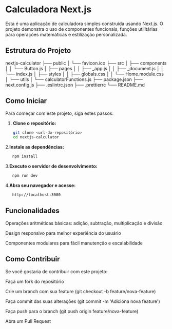 # Calculadora Next.js

Esta é uma aplicação de calculadora simples construída usando Next.js. O projeto demonstra o uso de componentes funcionais, funções utilitárias para operações matemáticas e estilização personalizada.

## Estrutura do Projeto
nextjs-calculator
├── public
│ └── favicon.ico
├── src
│ ├── components
│ │ └── Button.js
│ ├── pages
│ │ ├── _app.js
│ │ ├── _document.js
│ │ └── index.js
│ ├── styles
│ │ ├── globals.css
│ │ └── Home.module.css
│ └── utils
│ └── calculatorFunctions.js
├── package.json
├── next.config.js
├── .eslintrc.json
├── .prettierrc
└── README.md


## Como Iniciar

Para começar com este projeto, siga estes passos:

1. **Clone o repositório:**
   ```bash
   git clone <url-do-repositório>
   cd nextjs-calculator
   ```

2.**Instale as dependências:**
   ```bash
      npm install
   ```

3.**Execute o servidor de desenvolvimento:**
   ```bash
      npm run dev
   ```

4.**Abra seu navegador e acesse:**
   ```bash
      http://localhost:3000
   ```


## Funcionalidades
Operações aritméticas básicas: adição, subtração, multiplicação e divisão

Design responsivo para melhor experiência do usuário

Componentes modulares para fácil manutenção e escalabilidade

## Como Contribuir
Se você gostaria de contribuir com este projeto:

Faça um fork do repositório

Crie um branch com sua feature (git checkout -b feature/nova-feature)

Faça commit das suas alterações (git commit -m 'Adiciona nova feature')

Faça push para o branch (git push origin feature/nova-feature)

Abra um Pull Request